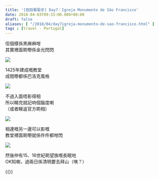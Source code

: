 ```yaml
---
title: '[抱抱葡萄牙] Day7：Igreja Monumento de São Francisco'
date: 2018-04-03T09:33:00.000+08:00
draft: false
aliases: [ "/2018/04/day7igreja-monumento-de-sao-francisco.html" ]
tags : [travel - Portugal]
---
```


佢個樣係黑麻麻咁  
其實裡面啲嘢係金光閃閃  

[![](https://c1.staticflickr.com/5/4304/35163060434_8ef1cff25a_z.jpg)](https://c1.staticflickr.com/5/4304/35163060434_8ef1cff25a_z.jpg)

1425年建成嘅教堂  
成間嘢都係巴洛克風格  

[![](https://c1.staticflickr.com/1/874/41183538841_a8fa1773d0_z.jpg)](https://c1.staticflickr.com/1/874/41183538841_a8fa1773d0_z.jpg)

不過入面唔影得相  
所以睇完就記响個腦度喇  
（或者睇返官方啲相）  

[![](https://c1.staticflickr.com/1/897/41183537811_0315c99c5c_z.jpg)](https://c1.staticflickr.com/1/897/41183537811_0315c99c5c_z.jpg)

相連嘅另一邊可以影嘅  
教堂裡面啲嘢就係件件都咁閃  

[![](https://c1.staticflickr.com/1/816/41139186352_0c542d5a85_z.jpg)](https://c1.staticflickr.com/1/816/41139186352_0c542d5a85_z.jpg)

然後仲有15、16世紀啲望族嘅長眠地  
OK知喇，過兩日係清明要去拜山（咦？）  
  

{{<portugal>}}  
